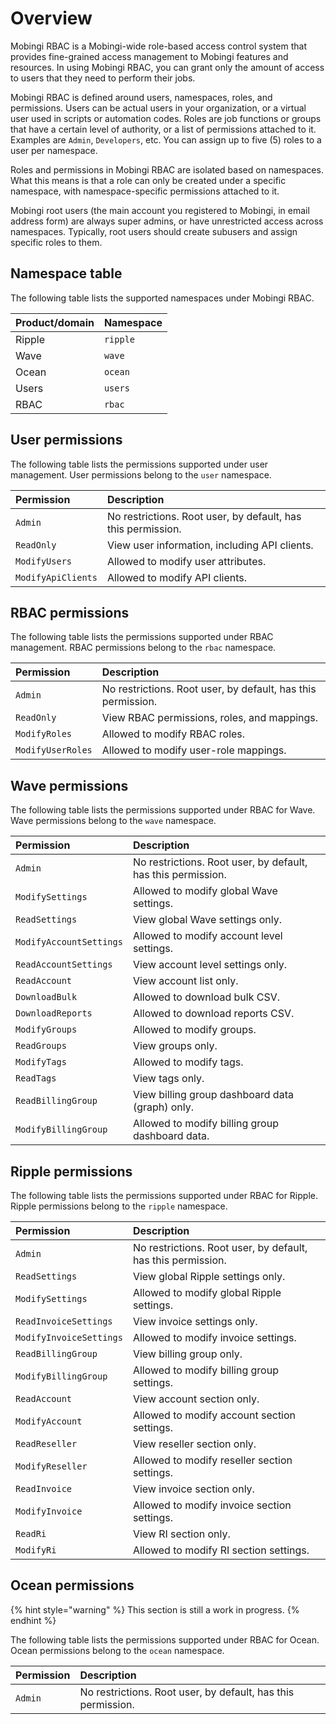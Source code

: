 # Overview

Mobingi RBAC is a Mobingi-wide role-based access control system that provides fine-grained access management to Mobingi features and resources. In using Mobingi RBAC, you can grant only the amount of access to users that they need to perform their jobs.

Mobingi RBAC is defined around users, namespaces, roles, and permissions. Users can be actual users in your organization, or a virtual user used in scripts or automation codes. Roles are job functions or groups that have a certain level of authority, or a list of permissions attached to it. Examples are `Admin`, `Developers`, etc. You can assign up to five \(5\) roles to a user per namespace.

Roles and permissions in Mobingi RBAC are isolated based on namespaces. What this means is that a role can only be created under a specific namespace, with namespace-specific permissions attached to it.

Mobingi root users \(the main account you registered to Mobingi, in email address form\) are always super admins, or have unrestricted access across namespaces. Typically, root users should create subusers and assign specific roles to them.

## Namespace table

The following table lists the supported namespaces under Mobingi RBAC.

| Product/domain | Namespace |
| :--- | :--- |
| Ripple | `ripple` |
| Wave | `wave` |
| Ocean | `ocean` |
| Users | `users` |
| RBAC | `rbac` |

## User permissions

The following table lists the permissions supported under user management. User permissions belong to the `user` namespace.

| Permission | Description |
| :--- | :--- |
| `Admin` | No restrictions. Root user, by default, has this permission. |
| `ReadOnly` | View user information, including API clients. |
| `ModifyUsers` | Allowed to modify user attributes. |
| `ModifyApiClients` | Allowed to modify API clients. |

## RBAC permissions

The following table lists the permissions supported under RBAC management. RBAC permissions belong to the `rbac` namespace.

| Permission | Description |
| :--- | :--- |
| `Admin` | No restrictions. Root user, by default, has this permission. |
| `ReadOnly` | View RBAC permissions, roles, and mappings. |
| `ModifyRoles` | Allowed to modify RBAC roles. |
| `ModifyUserRoles` | Allowed to modify user-role mappings. |

## Wave permissions

The following table lists the permissions supported under RBAC for Wave. Wave permissions belong to the `wave` namespace.

| Permission | Description |
| :--- | :--- |
| `Admin` | No restrictions. Root user, by default, has this permission. |
| `ModifySettings` | Allowed to modify global Wave settings. |
| `ReadSettings` | View global Wave settings only. |
| `ModifyAccountSettings` | Allowed to modify account level settings. |
| `ReadAccountSettings` | View account level settings only. |
| `ReadAccount` | View account list only. |
| `DownloadBulk` | Allowed to download bulk CSV. |
| `DownloadReports` | Allowed to download reports CSV. |
| `ModifyGroups` | Allowed to modify groups. |
| `ReadGroups` | View groups only. |
| `ModifyTags` | Allowed to modify tags. |
| `ReadTags` | View tags only. |
| `ReadBillingGroup` | View billing group dashboard data \(graph\) only. |
| `ModifyBillingGroup` | Allowed to modify billing group dashboard data. |

## Ripple permissions

The following table lists the permissions supported under RBAC for Ripple. Ripple permissions belong to the `ripple` namespace.

| Permission | Description |
| :--- | :--- |
| `Admin` | No restrictions. Root user, by default, has this permission. |
| `ReadSettings` | View global Ripple settings only. |
| `ModifySettings` | Allowed to modify global Ripple settings. |
| `ReadInvoiceSettings` | View invoice settings only. |
| `ModifyInvoiceSettings` | Allowed to modify invoice settings. |
| `ReadBillingGroup` | View billing group only. |
| `ModifyBillingGroup` | Allowed to modify billing group settings. |
| `ReadAccount` | View account section only. |
| `ModifyAccount` | Allowed to modify account section settings. |
| `ReadReseller` | View reseller section only. |
| `ModifyReseller` | Allowed to modify reseller section settings. |
| `ReadInvoice` | View invoice section only. |
| `ModifyInvoice` | Allowed to modify invoice section settings. |
| `ReadRi` | View RI section only. |
| `ModifyRi` | Allowed to modify RI section settings. |


## Ocean permissions

{% hint style="warning" %}
This section is still a work in progress.
{% endhint %}

The following table lists the permissions supported under RBAC for Ocean. Ocean permissions belong to the `ocean` namespace.

| Permission | Description |
| :--- | :--- |
| `Admin` | No restrictions. Root user, by default, has this permission. |

